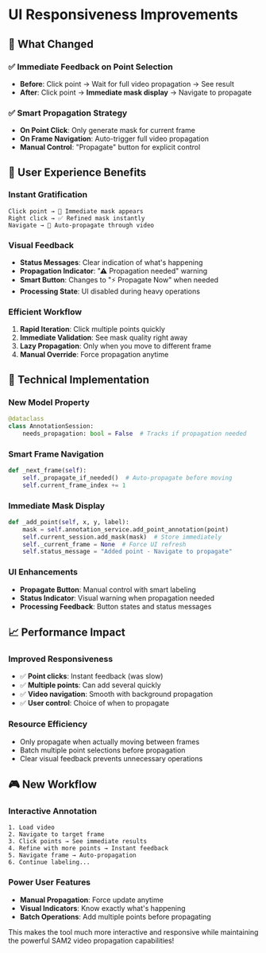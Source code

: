 # UI Responsiveness Improvements

## 🚀 What Changed

### ✅ **Immediate Feedback on Point Selection**
- **Before**: Click point → Wait for full video propagation → See result
- **After**: Click point → **Immediate mask display** → Navigate to propagate

### ✅ **Smart Propagation Strategy**
- **On Point Click**: Only generate mask for current frame
- **On Frame Navigation**: Auto-trigger full video propagation
- **Manual Control**: "Propagate" button for explicit control

## 🎯 User Experience Benefits

### **Instant Gratification**
```
Click point → 🎯 Immediate mask appears
Right click → ✅ Refined mask instantly  
Navigate → 🔄 Auto-propagate through video
```

### **Visual Feedback**
- **Status Messages**: Clear indication of what's happening
- **Propagation Indicator**: "⚠ Propagation needed" warning
- **Smart Button**: Changes to "⚡ Propagate Now" when needed
- **Processing State**: UI disabled during heavy operations

### **Efficient Workflow**
1. **Rapid Iteration**: Click multiple points quickly
2. **Immediate Validation**: See mask quality right away
3. **Lazy Propagation**: Only when you move to different frame
4. **Manual Override**: Force propagation anytime

## 🔧 Technical Implementation

### **New Model Property**
```python
@dataclass
class AnnotationSession:
    needs_propagation: bool = False  # Tracks if propagation needed
```

### **Smart Frame Navigation**
```python
def _next_frame(self):
    self._propagate_if_needed()  # Auto-propagate before moving
    self.current_frame_index += 1
```

### **Immediate Mask Display**
```python
def _add_point(self, x, y, label):
    mask = self.annotation_service.add_point_annotation(point)
    self.current_session.add_mask(mask)  # Store immediately
    self._current_frame = None  # Force UI refresh
    self.status_message = "Added point - Navigate to propagate"
```

### **UI Enhancements**
- **Propagate Button**: Manual control with smart labeling
- **Status Indicator**: Visual warning when propagation needed  
- **Processing Feedback**: Button states and status messages

## 📈 Performance Impact

### **Improved Responsiveness**
- ✅ **Point clicks**: Instant feedback (was slow)
- ✅ **Multiple points**: Can add several quickly  
- ✅ **Video navigation**: Smooth with background propagation
- ✅ **User control**: Choice of when to propagate

### **Resource Efficiency**
- Only propagate when actually moving between frames
- Batch multiple point selections before propagation
- Clear visual feedback prevents unnecessary operations

## 🎮 New Workflow

### **Interactive Annotation**
```
1. Load video
2. Navigate to target frame
3. Click points → See immediate results
4. Refine with more points → Instant feedback
5. Navigate frame → Auto-propagation
6. Continue labeling...
```

### **Power User Features**
- **Manual Propagation**: Force update anytime
- **Visual Indicators**: Know exactly what's happening
- **Batch Operations**: Add multiple points before propagating

This makes the tool much more interactive and responsive while maintaining the powerful SAM2 video propagation capabilities!
